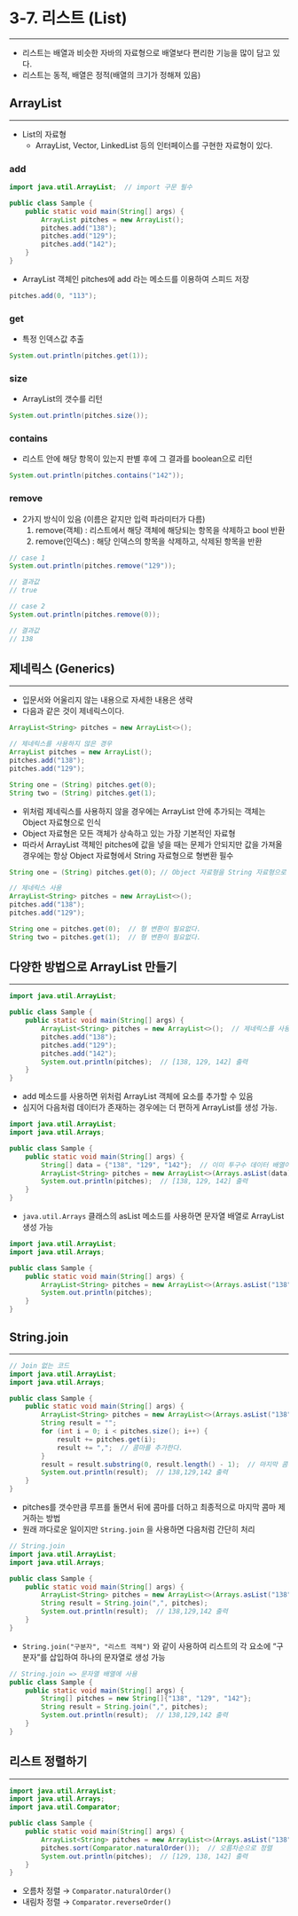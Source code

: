 # 3-7. 리스트 (List)

---

- 리스트는 배열과 비슷한 자바의 자료형으로 배열보다 편리한 기능을 많이 담고 있다.
- 리스트는 동적, 배열은 정적(배열의 크기가 정해져 있음)

## ArrayList

---

- List의 자료형
  - ArrayList, Vector, LinkedList 등의 인터페이스를 구현한 자료형이 있다.

### add

```java
import java.util.ArrayList;  // import 구문 필수

public class Sample {
    public static void main(String[] args) {
        ArrayList pitches = new ArrayList();
        pitches.add("138");
        pitches.add("129");
        pitches.add("142");
    }
}
```

- ArrayList 객체인 pitches에 add 라는 메소드를 이용하여 스피드 저장

```java
pitches.add(0, "113");
```

### get

- 특정 인덱스값 추출

```java
System.out.println(pitches.get(1));
```

### size

- ArrayList의 갯수를 리턴

```java
System.out.println(pitches.size());
```

### contains

- 리스트 안에 해당 항목이 있는지 판별 후에 그 결과를 boolean으로 리턴

```java
System.out.println(pitches.contains("142"));
```

### remove

- 2가지 방식이 있음 (이름은 같지만 입력 파라미터가 다름)
  1. remove(객체) : 리스트에서 해당 객체에 해당되는 항목을 삭제하고 bool 반환
  2. remove(인덱스) : 해당 인덱스의 항목을 삭제하고, 삭제된 항목을 반환

```java
// case 1
System.out.println(pitches.remove("129"));

// 결과값
// true

// case 2
System.out.println(pitches.remove(0));

// 결과값
// 138
```

## 제네릭스 (Generics)

---

- 입문서와 어울리지 않는 내용으로 자세한 내용은 생략
- 다음과 같은 것이 제네릭스이다.

```java
ArrayList<String> pitches = new ArrayList<>();
```

```java
// 제네릭스를 사용하지 않은 경우
ArrayList pitches = new ArrayList();
pitches.add("138");
pitches.add("129");

String one = (String) pitches.get(0);
String two = (String) pitches.get(1);
```

- 위처럼 제네릭스를 사용하지 않을 경우에는 ArrayList 안에 추가되는 객체는 Object 자료형으로 인식
- Object 자료형은 모든 객체가 상속하고 있는 가장 기본적인 자료형
- 따라서 ArrayList 객체인 pitches에 값을 넣을 때는 문제가 안되지만 값을 가져올 경우에는 항상 Object 자료형에서 String 자료형으로 형변환 필수

```java
String one = (String) pitches.get(0); // Object 자료형을 String 자료형으로 캐스팅한다.
```

```java
// 제네릭스 사용
ArrayList<String> pitches = new ArrayList<>();
pitches.add("138");
pitches.add("129");

String one = pitches.get(0);  // 형 변환이 필요없다.
String two = pitches.get(1);  // 형 변환이 필요없다.
```

## 다양한 방법으로 ArrayList 만들기

---

```java
import java.util.ArrayList;

public class Sample {
    public static void main(String[] args) {
        ArrayList<String> pitches = new ArrayList<>();  // 제네릭스를 사용한 표현
        pitches.add("138");
        pitches.add("129");
        pitches.add("142");
        System.out.println(pitches);  // [138, 129, 142] 출력
    }
}
```

- add 메소드를 사용하면 위처럼 ArrayList 객체에 요소를 추가할 수 있음
- 심지어 다음처럼 데이터가 존재하는 경우에는 더 편하게 ArrayList를 생성 가능.

```java
import java.util.ArrayList;
import java.util.Arrays;

public class Sample {
    public static void main(String[] args) {
        String[] data = {"138", "129", "142"};  // 이미 투구수 데이터 배열이 있다.
        ArrayList<String> pitches = new ArrayList<>(Arrays.asList(data));
        System.out.println(pitches);  // [138, 129, 142] 출력
    }
}
```

- `java.util.Arrays` 클래스의 asList 메소드를 사용하면 문자열 배열로 ArrayList 생성 가능

```java
import java.util.ArrayList;
import java.util.Arrays;

public class Sample {
    public static void main(String[] args) {
        ArrayList<String> pitches = new ArrayList<>(Arrays.asList("138", "129", "142"));
        System.out.println(pitches);
    }
}
```

## String.join

---

```java
// Join 없는 코드
import java.util.ArrayList;
import java.util.Arrays;

public class Sample {
    public static void main(String[] args) {
        ArrayList<String> pitches = new ArrayList<>(Arrays.asList("138", "129", "142"));
        String result = "";
        for (int i = 0; i < pitches.size(); i++) {
            result += pitches.get(i);
            result += ",";  // 콤마를 추가한다.
        }
        result = result.substring(0, result.length() - 1);  // 마지막 콤마는 제거한다.
        System.out.println(result);  // 138,129,142 출력
    }
}
```

- pitches를 갯수만큼 루프를 돌면서 뒤에 콤마를 더하고 최종적으로 마지막 콤마 제거하는 방법
- 원래 까다로운 일이지만 `String.join` 을 사용하면 다음처럼 간단히 처리

```java
// String.join
import java.util.ArrayList;
import java.util.Arrays;

public class Sample {
    public static void main(String[] args) {
        ArrayList<String> pitches = new ArrayList<>(Arrays.asList("138", "129", "142"));
        String result = String.join(",", pitches);
        System.out.println(result);  // 138,129,142 출력
    }
}
```

- `String.join("구분자", "리스트 객체")` 와 같이 사용하여 리스트의 각 요소에 “구분자”를 삽입하여 하나의 문자열로 생성 가능

```java
// String.join => 문자열 배열에 사용
public class Sample {
    public static void main(String[] args) {
        String[] pitches = new String[]{"138", "129", "142"};
        String result = String.join(",", pitches);
        System.out.println(result);  // 138,129,142 출력
    }
}
```

## 리스트 정렬하기

---

```java
import java.util.ArrayList;
import java.util.Arrays;
import java.util.Comparator;

public class Sample {
    public static void main(String[] args) {
        ArrayList<String> pitches = new ArrayList<>(Arrays.asList("138", "129", "142"));
        pitches.sort(Comparator.naturalOrder());  // 오름차순으로 정렬
        System.out.println(pitches);  // [129, 138, 142] 출력
    }
}
```

- 오름차 정렬 → `Comparator.naturalOrder()`
- 내림차 정렬 → `Comparator.reverseOrder()`
